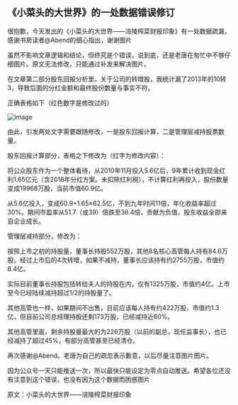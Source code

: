 ## 《小菜头的大世界》的一处数据错误修订
很抱歉，今天发出的《小菜头的大世界——涪陵榨菜财报印象》有一处数据疏漏，感谢书房读者@Abend的细心指出，谢谢图片

虽然不影响文章逻辑和结论，但终究是个错误，说到底，还是老唐在匆忙中不够仔细图片。原文无法修改，只能通过补发来解决图片。 

在文章第二部分股东回报分析里，关于公司的转增股，我统计漏了2013年的10转3，导致后面的分红金额和最终股份数量与事实不符。 

正确表格如下（红色数字是修改过的）

![image](https://github.com/fengyumozhu/tsf/assets/6201828/6ea8a725-cbb7-4a56-9055-58b087b02789)


由此，引发两处文字需要跟随修改，一是股东回报计算，二是管理层减持股票数量。

股东回报计算部分，表格之下修改为（红字为修改内容）：

将公众股东作为一个整体看待，从2010年11月投入5.6亿后，9年累计收到现金红利1.65亿元（含2018年分红方案。未扣除红利税），不计算红利再投入，股份数量变成19968万股，当前市值60.9亿。

从5.6亿投入，变成60.9+1.65≈62.5亿，不到九年时间11倍，年化收益率超过30%。期间市盈率从51.7（或39）倍跌至36.4倍，贡献为负值，股东收益全部来自企业成长。

管理层减持部分，修改为：

按照上市之初的持股量，董事长持股552万股，其他8名核心高管每人持有84.6万股。经过上市后的4次转增，如果不减持，董事长应该持有约2755万股，市值约8.4亿。

实际目前董事长持股包括转给夫人的持股在内，仅有1325万股，市值约4亿。上市至今已经陆续减持超过1/2的持股量了。

其他高管也一样，如果期间不出售，目前应该每人持有约422万股，市值约1.3亿，但目前公司总经理持股还剩173万股，已经减持近60%。

其他高管里面，剩余持股量最大的为226万股（以前的副总，现任监事长），也已经减持了超过45%，有部分高管甚至已经清仓。

再次感谢@Abend。老唐为自己的疏忽表示歉意，以后尽量注意图片图片。

因为公众号一天只能推送一次，所以最快只能设定为零点自动推送。希望各位还没有注意到这个错误，也没有因为这个数据而困惑图片

原文：小菜头的大世界——涪陵榨菜财报印象
